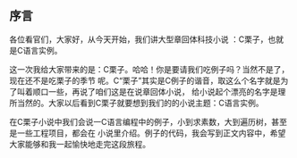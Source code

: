 ## 序言
 各位看官们，大家好，从今天开始，我们讲大型章回体科技小说 ：C栗子，也就是C语言实例。 
 
 这一次我给大家带来的是：C栗子。哈哈！你是要请我们吃例子吗？当然不是了，现在还不是吃栗子的季节
 呢。C“栗子”其实是C例子的谐音，取这么个名字就是为了叫着顺口一些，再说了咱们这是在说章回体小说，
 给小说起个漂亮的名字是理所当然的。大家以后看到C栗子就要想到我们的的小说主题：C语言实例。 
  
 在C栗子小说中我们会说一C语言编程中的例子，小到求素数，大到遍历树，甚至是一些工程项目，都会在
小说里介绍。例子的代码，我会写到正文内容中，希望大家能够和我一起愉快地走完这段旅程。  


  
